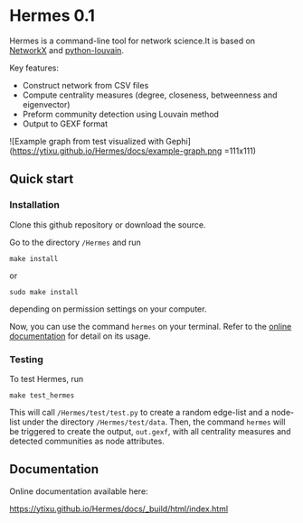 # Hermes 0.1

Hermes is a command-line tool for network science.It is based on [NetworkX](https://networkx.github.io/) and [python-louvain](http://perso.crans.org/aynaud/communities/).

Key features:
* Construct network from CSV files
* Compute centrality measures (degree, closeness, betweenness and eigenvector)
* Preform community detection using Louvain method
* Output to GEXF format

![Example graph from test visualized with Gephi](https://ytixu.github.io/Hermes/docs/example-graph.png =111x111)

## Quick start

### Installation

Clone this github repository or download the source.

Go to the directory ``/Hermes`` and run

	make install

or

	sudo make install

depending on permission settings on your computer.

Now, you can use the command ``hermes`` on your terminal. Refer to the [online documentation](https://ytixu.github.io/Hermes/docs/_build/html/command_line_interface.html) for detail on its usage.

### Testing

To test Hermes, run

	make test_hermes

This will call ``/Hermes/test/test.py`` to create a random edge-list and a node-list under the directory ``/Hermes/test/data``. Then, the command ``hermes`` will be triggered to create the output, ``out.gexf``, with all centrality measures and detected communities as node attributes.

## Documentation

Online documentation available here:

https://ytixu.github.io/Hermes/docs/_build/html/index.html